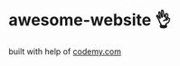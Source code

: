 # awesome-website :ok_hand:                                                                                                                                       
built with help of <a href="http://johnelder.com/">codemy.com</a>
